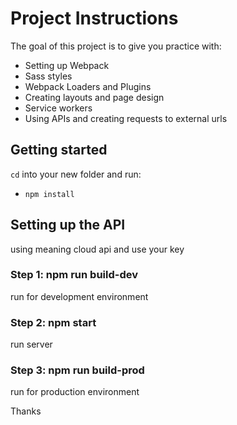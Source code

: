 # Project Instructions

The goal of this project is to give you practice with:

- Setting up Webpack
- Sass styles
- Webpack Loaders and Plugins
- Creating layouts and page design
- Service workers
- Using APIs and creating requests to external urls

## Getting started

`cd` into your new folder and run:

- `npm install`

## Setting up the API

using meaning cloud api and use your key

### Step 1: npm run build-dev

run for development environment

### Step 2: npm start

run server

### Step 3: npm run build-prod

run for production environment

Thanks
